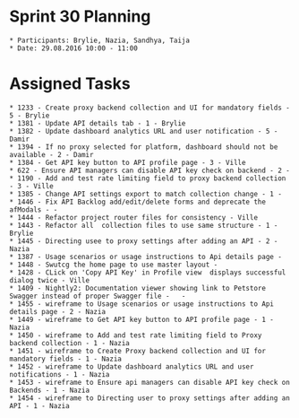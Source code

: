# Sprint 30 Planning

    * Participants: Brylie, Nazia, Sandhya, Taija
    * Date: 29.08.2016 10:00 - 11:00

# Assigned Tasks

    * 1233 - Create proxy backend collection and UI for mandatory fields - 5 - Brylie
    * 1381 - Update API details tab - 1 - Brylie
    * 1382 - Update dashboard analytics URL and user notification - 5 - Damir
    * 1394 - If no proxy selected for platform, dashboard should not be available - 2 - Damir
    * 1384 - Get API key button to API profile page - 3 - Ville
    * 622 - Ensure API managers can disable API key check on backend - 2 - 
    * 1190 - Add and test rate limiting field to proxy backend collection - 3 - Ville
    * 1385 - Change API settings export to match collection change - 1 - 
    * 1446 - Fix API Backlog add/edit/delete forms and deprecate the afModals - - 
    * 1444 - Refactor project router files for consistency - Ville
    * 1443 - Refactor all  collection files to use same structure - 1 - Brylie
    * 1445 - Directing usee to proxy settings after adding an API - 2 - Nazia
    * 1387 - Usage scenarios or usage instructions to Api details page - 
    * 1448 - Swutcg the home page to use master layout - 
    * 1428 - CLick on 'Copy API Key' in Profile view  displays successful dialog twice - Ville
    * 1409 - Nightly2: Documentation viewer showing link to Petstore Swagger instead of proper Swagger file -   -
    * 1455 - wireframe to Usage scenarios or usage instructions to Api details page - 2 - Nazia
    * 1449 - wireframe to Get API key button to API profile page - 1 - Nazia
    * 1450 - wireframe to Add and test rate limiting field to Proxy backend collection - 1 - Nazia
    * 1451 - wireframe to Create Proxy backend collection and UI for mandatory fields - 1 - Nazia
    * 1452 - wireframe to Update dashboard analytics URL and user notifications - 1 - Nazia
    * 1453 - wireframe to Ensure api managers can disable API key check on Backends - 1 - Nazia
    * 1454 - wireframe to Directing user to proxy settings after adding an API - 1 - Nazia
    
